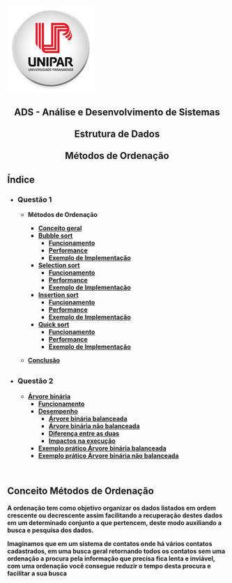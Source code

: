 ![Alt text ](/img/unipar.png "teste") 
<div align='center'><b><h2>ADS - Análise e Desenvolvimento de Sistemas
<b><br><br>Estrutura de Dados 
<br><br>Métodos de Ordenação</center></h2></div>


<h2>Índice</h2>

 - <h3>Questão 1</h3>

    - Métodos de Ordenação
	    - [Conceito geral]( #Conceito-Métodos-de-Ordenação)
	    - [Bubble sort](Methods/BubbleSort.md)
		    - [Funcionamento](Methods/BubbleSort.md#Funcionamento)
		    - [Performance](Methods/BubbleSort.md#Performance)
		    - [Exemplo de Implementação](Methods/BubbleSort.md#Exemplo-de-Implementação)
	    - [Selection sort](Methods/SelectionSort.md)
		    - [Funcionamento](SelectionSort.md#Funcionamento)
		    - [Performance](SelectionSort.md#Performance)
		    - [Exemplo de Implementação](SelectionSort.md#Exemplo-de-Implementação)
	    - [Insertion sort](Methods/InsertionSort.md)
		    - [Funcionamento](Methods/InsertionSort.md#Funcionamento)
		    - [Performance](Methods/InsertionSort.md#Performance)
		    - [Exemplo de Implementação](Methods/InsertionSort.md#Exemplo-de-Implementação)
	    - [Quick sort](Methods/QuickSort.md)
		    - [Funcionamento](Methods/QuickSort.md#Funcionamento)
		    - [Performance](Methods/QuickSort.md#Performance)
		    - [Exemplo de Implementação](Methods/QuickSort.md#Exemplo-de-Implementação)

	 - [Conclusão]()
	 ##
		 
- <h3>Questão 2</h3>

	 - [Árvore binária]()
		 - [Funcionamento]()
		 - [Desempenho ]()
			 - [Árvore binária balanceada]()
			 - [Árvore binária não balanceada]()
			 - [Diferença entre as duas]()
			 - [Impactos na execução]()
		- [Exemplo prático Árvore binária balanceada]()
		- [Exemplo prático Árvore binária não balanceada]()

<br>


 ## Conceito Métodos de Ordenação</div>
<p>	A ordenação tem como objetivo organizar os dados listados em ordem crescente ou decrescente assim facilitando a recuperação destes dados em um determinado conjunto a que pertencem, deste modo auxiliando a busca e pesquisa dos dados.</p>
	<p>Imaginamos que em um sistema de contatos onde há vários contatos cadastrados, em uma busca geral retornando todos os contatos sem uma ordenação a procura pela informação que precisa fica lenta e inviável, com uma ordenação você consegue reduzir o tempo desta procura e facilitar a sua busca</p>
		  

	  

<!--stackedit_data:
eyJoaXN0b3J5IjpbNDc5MTkwODgsLTQ1OTAyMjUyNiwtNDg1Mz
YyODEzLDY5NTc4MTAwOCwtMTcwODU5ODgyMCw3MjI2ODc5MDAs
LTE2MTU0OTUyNjMsLTE0MDg2MjEyNTksMTc1MDUzNTcwMSwxMT
g4NTA4NzU5LC0xMTI4MTI2NjE1LDE0MzIzNzU0NTgsMTY3MzEx
NzQ3MiwtNjM1MDg4MDQ0LDE2MTkwODMzODIsMTQ4MjU1MTExNS
wxMTY4MTE2NTIsOTk5MjU4NjU1LC0zMzI0NTUzNjNdfQ==
-->